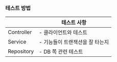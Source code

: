 ### 테스트 방법

| |테스트 사항|
|---|---|
|Controller|- 클라이언트와 테스트|
|Service|- 기능들이 트랜잭션을 잘 타는지|
|Repository|- DB 쪽 관련 테스트|

